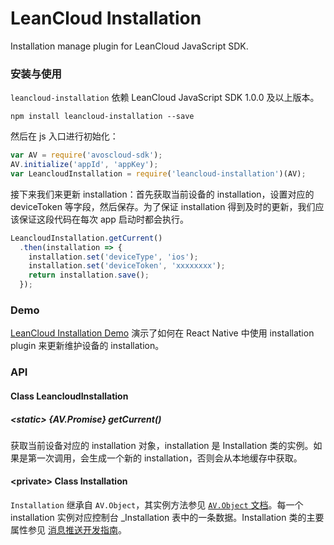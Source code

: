 LeanCloud Installation
====
Installation manage plugin for LeanCloud JavaScript SDK.

### 安装与使用
`leancloud-installation` 依赖 LeanCloud JavaScript SDK 1.0.0 及以上版本。

```
npm install leancloud-installation --save
```

然后在 js 入口进行初始化：

```javascript
var AV = require('avoscloud-sdk');
AV.initialize('appId', 'appKey');
var LeancloudInstallation = require('leancloud-installation')(AV);
```

接下来我们来更新 installation：首先获取当前设备的 installation，设置对应的 deviceToken 等字段，然后保存。为了保证 installation 得到及时的更新，我们应该保证这段代码在每次 app 启动时都会执行。
```javascript
LeancloudInstallation.getCurrent()
  .then(installation => {
    installation.set('deviceType', 'ios');
    installation.set('deviceToken', 'xxxxxxxx');
    return installation.save();
  });
```

### Demo
[LeanCloud Installation Demo](https://github.com/leancloud/react-native-installation-demo) 演示了如何在 React Native 中使用 installation plugin 来更新维护设备的 installation。

### API
#### Class LeancloudInstallation
##### &lt;static&gt; {AV.Promise} getCurrent()
获取当前设备对应的 installation 对象，installation 是 Installation 类的实例。如果是第一次调用，会生成一个新的 installation，否则会从本地缓存中获取。

#### &lt;private&gt; Class Installation
`Installation` 继承自 `AV.Object`，其实例方法参见 [`AV.Object` 文档](https://leancloud.cn/docs/api/javascript/symbols/AV.Object.html)。每一个 installation 实例对应控制台 _Installation 表中的一条数据。Installation 类的主要属性参见 [消息推送开发指南](https://leancloud.cn/docs/push_guide.html#Installation)。
